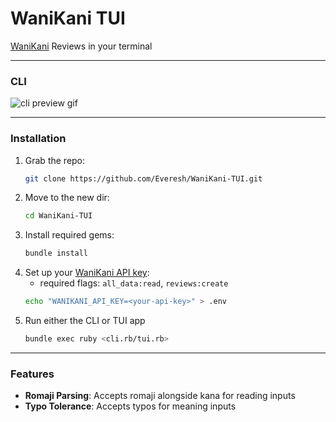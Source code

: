 # WaniKani TUI
[WaniKani](https://www.wanikani.com) Reviews in your terminal

---

### CLI
![cli preview gif](https://github.com/user-attachments/assets/a71298d7-3dbb-4fd2-8ae8-bd9d380f2b94)

---

### Installation
1. Grab the repo:
    ```sh
    git clone https://github.com/Everesh/WaniKani-TUI.git
    ```
2. Move to the new dir:
    ```sh
    cd WaniKani-TUI
    ```
3. Install required gems:
    ```sh
    bundle install
    ```
4. Set up your [WaniKani API key](https://www.wanikani.com/settings/personal_access_tokens):
    - required flags: `all_data:read`, `reviews:create`
    ```sh
    echo "WANIKANI_API_KEY=<your-api-key>" > .env
    ```
5. Run either the CLI or TUI app
    ```sh
    bundle exec ruby <cli.rb/tui.rb>
    ```
---

### Features
- __Romaji Parsing__: Accepts romaji alongside kana for reading inputs
- __Typo Tolerance__: Accepts typos for meaning inputs
